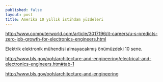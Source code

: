 ```yaml
---
published: false
layout: post
title: Amerika 10 yıllık istihdam yüzdeleri
---
```


http://www.computerworld.com/article/3017196/it-careers/u-s-predicts-zero-job-growth-for-electronics-engineers.html

Elektrik elektronik mühendisi almayacakmış önümüzdeki 10 sene.

http://www.bls.gov/ooh/architecture-and-engineering/electrical-and-electronics-engineers.htm#tab-1<br />

http://www.bls.gov/ooh/architecture-and-engineering